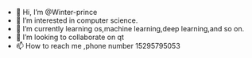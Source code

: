 - 👋 Hi, I’m @Winter-prince
- 👀 I’m interested in computer science.
- 🌱 I’m currently learning os,machine learning,deep learning,and so on.
- 💞️ I’m looking to collaborate on qt 
- 📫 How to reach me ,phone number 15295795053

<!---
Winter-prince/Winter-prince is a ✨ special ✨ repository because its `README.md` (this file) appears on your GitHub profile.
You can click the Preview link to take a look at your changes.
--->
